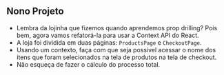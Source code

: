 ## Nono Projeto

- Lembra da lojinha que fizemos quando aprendemos prop drilling? Pois bem, agora vamos refatorá-la para usar a Context API do React.
- A loja foi dividida em duas páginas: `ProductsPage` e `CheckoutPage`.
- Usando um contexto, faça com que seja possível acessar o nome dos itens que foram selecionados na tela de produtos na tela de checkout.
- Não esqueça de fazer o cálculo do processo total.
